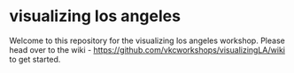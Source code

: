 # visualizing los angeles

Welcome to this repository for the visualizing los angeles workshop. Please head over to the wiki - https://github.com/vkcworkshops/visualizingLA/wiki to get started.
